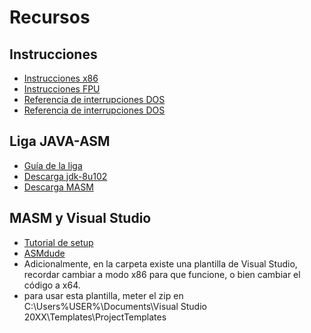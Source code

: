 # Recursos
## Instrucciones
- [Instrucciones x86](https://www.felixcloutier.com/x86/)
- [Instrucciones FPU](https://docs.oracle.com/cd/E18752_01/html/817-5477/eoizy.html)
- [Referencia de interrupciones DOS](http://spike.scu.edu.au/~barry/interrupts.html)
- [Referencia de interrupciones DOS](http://ctyme.com/intr/int.htm)


## Liga JAVA-ASM
- [Guía de la liga](http://static1.1.sqspcdn.com/static/f/923743/15024774/1320735673817/INVOCAR_PROGRAMAS_ASM_DESDE_JAVA_PASO_A_PASO.pdf)
- [Descarga jdk-8u102](https://www.oracle.com/java/technologies/javase/javase8-archive-downloads.html)
- [Descarga MASM](https://www.masm32.com/)

## MASM y Visual Studio
- [Tutorial de setup](https://www.wikihow.com/Use-MASM-in-Visual-Studio-2022#:~:text=Setting%20up%20MASM%20in%20Visual%20Studio%201%201,You%27ll%20Need%20section.%20...%205%205%20Done%21%20)
- [ASMdude](https://marketplace.visualstudio.com/items?itemName=Henk-JanLebbink.AsmDude)
- Adicionalmente, en la carpeta existe una plantilla de Visual Studio, recordar cambiar a modo x86 para que funcione, o bien cambiar el código a x64.
- para usar esta plantilla, meter el zip en C:\Users\%USER%\Documents\Visual Studio 20XX\Templates\ProjectTemplates


